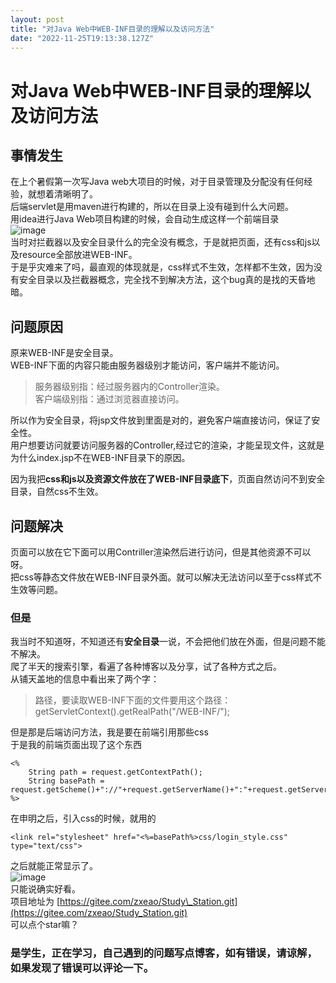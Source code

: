 ```yaml
---
layout: post
title: "对Java Web中WEB-INF目录的理解以及访问方法"
date: "2022-11-25T19:13:38.127Z"
---
```

对Java Web中WEB-INF目录的理解以及访问方法
============================

事情发生
----

在上个暑假第一次写Java web大项目的时候，对于目录管理及分配没有任何经验，就想着清晰明了。  
后端servlet是用maven进行构建的，所以在目录上没有碰到什么大问题。  
用idea进行Java Web项目构建的时候，会自动生成这样一个前端目录  
![image](https://img2022.cnblogs.com/blog/2621218/202211/2621218-20221125200231395-962435660.png)  
当时对拦截器以及安全目录什么的完全没有概念，于是就把页面，还有css和js以及resource全部放进WEB-INF。  
于是乎灾难来了吗，最直观的体现就是，css样式不生效，怎样都不生效，因为没有安全目录以及拦截器概念，完全找不到解决方法，这个bug真的是找的天昏地暗。

问题原因
----

原来WEB-INF是安全目录。  
WEB-INF下面的内容只能由服务器级别才能访问，客户端并不能访问。

> 服务器级别指：经过服务器内的Controller渲染。  
> 客户端级别指：通过浏览器直接访问。

所以作为安全目录，将jsp文件放到里面是对的，避免客户端直接访问，保证了安全性。  
用户想要访问就要访问服务器的Controller,经过它的渲染，才能呈现文件，这就是为什么index.jsp不在WEB-INF目录下的原因。

因为我把**css和js以及资源文件放在了WEB-INF目录底下**，页面自然访问不到安全目录，自然css不生效。

问题解决
----

页面可以放在它下面可以用Contriller渲染然后进行访问，但是其他资源不可以呀。  
把css等静态文件放在WEB-INF目录外面。就可以解决无法访问以至于css样式不生效等问题。

### 但是

我当时不知道呀，不知道还有**安全目录**一说，不会把他们放在外面，但是问题不能不解决。  
爬了半天的搜索引擎，看遍了各种博客以及分享，试了各种方式之后。  
从铺天盖地的信息中看出来了两个字：

> 路径，要读取WEB-INF下面的文件要用这个路径：getServletContext().getRealPath("/WEB-INF/");

但是那是后端访问方法，我是要在前端引用那些css  
于是我的前端页面出现了这个东西

    <%
        String path = request.getContextPath();
        String basePath = request.getScheme()+"://"+request.getServerName()+":"+request.getServerPort()+path+"/";
    %>
    

在申明之后，引入css的时候，就用的

    <link rel="stylesheet" href="<%=basePath%>css/login_style.css" type="text/css">
    

之后就能正常显示了。  
![image](https://img2022.cnblogs.com/blog/2621218/202211/2621218-20221124120528628-127751148.png)  
只能说确实好看。  
项目地址为 [https://gitee.com/zxeao/Study\_Station.git](https://gitee.com/zxeao/Study_Station.git)  
可以点个star嘛？

### 是学生，正在学习，自己遇到的问题写点博客，如有错误，请谅解，如果发现了错误可以评论一下。